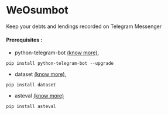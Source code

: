 # WeOsumbot
Keep your debts and lendings recorded on Telegram Messenger

#### Prerequisites : 

* python-telegram-bot [(know more)](https://github.com/python-telegram-bot/python-telegram-bot), 
```
pip install python-telegram-bot --upgrade
```

* dataset [(know more)](https://dataset.readthedocs.io/en/latest/),
``` 
pip install dataset
```

* asteval [(know more)](https://newville.github.io/asteval)
```
pip install asteval
```
